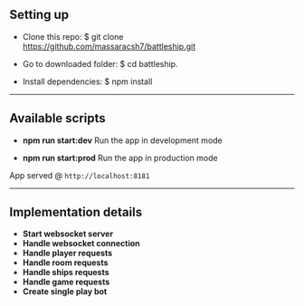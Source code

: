 
## Setting up ##

* Clone this repo: $ git clone https://github.com/massaracsh7/battleship.git

* Go to downloaded folder: $ cd battleship.

* Install dependencies: $ npm install


***************************

## Available scripts ##

* **npm run start:dev**
Run the app in development mode

* **npm run start:prod**
Run the app in production mode

App served @ `http://localhost:8181`

***************************

## Implementation details ##

* **Start websocket server**
* **Handle websocket connection**
* **Handle player requests**
* **Handle room requests**
* **Handle ships requests**
* **Handle game requests**
* **Create single play bot**
